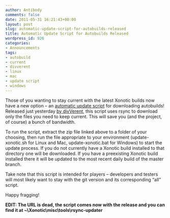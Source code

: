 ```yaml
---
author: Antibody
comments: false
date: 2011-05-31 16:21:43+00:00
layout: post
slug: automatic-update-script-for-autobuilds-released
title: Automatic Update Script for Autobuilds Released
wordpress_id: 926
categories:
- Announcements
tags:
- autobuild
- current
- divverent
- linux
- mac
- update script
- windows
---
```


Those of you wanting to stay current with the latest Xonotic builds now have a new option – an [automatic update script](http://rm.rm.rm-f.org/~xonotic/xonotic-autobuild-downloader.zip) for downloading autobuilds! Released just yesterday [by divVerent](http://forums.xonotic.org/showthread.php?tid=1863&pid=25681#pid25681), this script uses rsync to download only the files you need to keep current. This will save you (and the project, of course) a bunch of bandwidth.

To run the script, extract the zip file linked above to a folder of your choosing, then run the file appropriate to your environment (update-xonotic.sh for Linux and Mac, update-xonotic.bat for Windows) to start the update process. If you do not currently have a Xonotic build installed to that directory one will be downloaded. If you have a preexisting Xonotic build installed there it will be updated to the most recent daily build of the master branch.

Take note that this script is intended for players – developers and testers will most likely want to stay with the git version and its corresponding “all” script.

Happy fragging!

**EDIT: The URL is dead, the script comes now with the release and you can find it at ~\Xonotic\misc\tools\rsync-updater**
